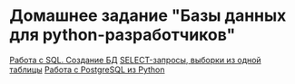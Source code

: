 # Домашнее задание "Базы данных для python-разработчиков"
[Работа с SQL. Создание БД](https://github.com/Deniska06/bd_dlya_py/tree/main/Rabota_s_PostgreSQL "Схема и код")
[SELECT-запросы, выборки из одной таблицы](https://github.com/Deniska06/bd_dlya_py/tree/main/Select-zaprosi "SELECT-запросы")
[Работа с PostgreSQL из Python](https://github.com/Deniska06/bd_dlya_py/tree/main/Rabota_s_PostgreSQL_iz_Python "Python код")
